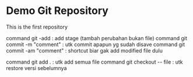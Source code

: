 # Demo Git Repository

This is the first repository

command git -add : add stage (tambah perubahan bukan file)
command git commit -m "comment" : utk commit apapun yg sudah disave
command git commit -am "comment" : shortcut biar gak add modified file dulu

command git add . : utk add semua file
command git checkout -- file : utk restore versi sebelumnya

